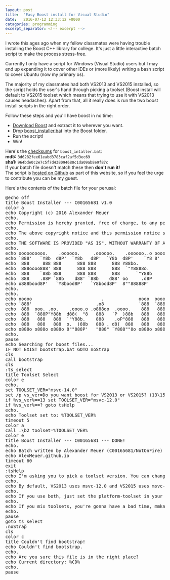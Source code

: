 ```yaml
---
layout: post
title:  "Easy Boost install for Visual Studio"
date:   2016-07-12 12:33:12 +0000
catagories: programming
excerpt_separator: <!-- excerpt -->
---
```

<script type="text/javascript" src="{{ "/js/shBrushBash.js" | prepend: site.baseurl }}"></script>I wrote this ages ago when my fellow classmates were having trouble installing the Boost C++ library for college. It's just a little interactive batch script to make the process stress-free.<!-- excerpt -->
Currently I only have a script for Windows (Visual Studio) users but I may end up expanding it to cover other IDEs or (more likely) writing a bash script to cover Ubuntu (now my primary os).

The majority of my classmates had both VS2013 and VS2015 installed, so the script holds the user's hand through picking a toolset (Boost install will default to VS2015 toolset which means that trying to use it with VS2013 causes headaches). Apart from that, all it really does is run the two boost install scripts in the right order.

Follow these steps and you'll have boost in no time:  
 - [Download Boost][boost-dl] and extract it to wherever you want.  
 - Drop <a href="{{ mysite.url }}/assets/boost_installer.bat" download>boost_installer.bat</a> into the Boost folder.  
 - Run the script!  
 - Win!  

Here's the [checksums][gh-batch-checksums] for `boost_intaller.bat`:  
__md5:__ `3d6282fee61eabd3783caf2af5d3ec69`  
__sha1:__ `964bde0c2e7c5f7d438094680c1da09ab8e9f87c`  
If your batch file doesn't match these then __don't run it!__  
The script is [hosted on Github][gh-batch-link] as part of this website, so if you feel the urge to contribute you can be my guest.

Here's the contents of the batch file for your perusal:
<pre class="brush: bash">
@echo off
title Boost Installer --- C00165681 v1.0
color a
echo Copyright (c) 2016 Alexander Meuer
echo.
echo Permission is hereby granted, free of charge, to any person obtaining a copy of this software and associated documentation files (the "Software"), to deal in the Software without restriction, including without limitation the rights to use, copy, modify, merge, publish, distribute, sublicense, and/or sell copies of the Software, and to permit persons to whom the Software is furnished to do so, subject to the following conditions:
echo.
echo The above copyright notice and this permission notice shall be included in all copies or substantial portions of the Software.
echo.
echo THE SOFTWARE IS PROVIDED "AS IS", WITHOUT WARRANTY OF ANY KIND, EXPRESS OR IMPLIED, INCLUDING BUT NOT LIMITED TO THE WARRANTIES OF MERCHANTABILITY, FITNESS FOR A PARTICULAR PURPOSE AND NONINFRINGEMENT. IN NO EVENT SHALL THE AUTHORS OR COPYRIGHT HOLDERS BE LIABLE FOR ANY CLAIM, DAMAGES OR OTHER LIABILITY, WHETHER IN AN ACTION OF CONTRACT, TORT OR OTHERWISE, ARISING FROM, OUT OF OR IN CONNECTION WITH THE SOFTWARE OR THE USE OR OTHER DEALINGS IN THE SOFTWARE.
echo.
echo oooooooooo.    .oooooo.     .oooooo.    .oooooo..o ooooooooooooo
echo `888'   `Y8b  d8P'  `Y8b   d8P'  `Y8b  d8P'    `Y8 8'   888   `8
echo  888     888 888      888 888      888 Y88bo.           888
echo  888oooo888' 888      888 888      888  `"Y8888o.       888
echo  888    `88b 888      888 888      888      `"Y88b      888
echo  888    .88P `88b    d88' `88b    d88' oo     .d8P      888
echo o888bood8P'   `Y8bood8P'   `Y8bood8P'  8""88888P'      o888o
echo.
echo.
echo ooooo                          .             oooo  oooo
echo `888'                        .o8             `888  `888
echo  888  ooo. .oo.    .oooo.o .o888oo  .oooo.    888   888   .ooooo.  oooo d8b
echo  888  `888P"Y88b  d88(  "8   888   `P  )88b   888   888  d88' `88b `888""8P
echo  888   888   888  `"Y88b.    888    .oP"888   888   888  888ooo888  888
echo  888   888   888  o.  )88b   888 . d8(  888   888   888  888    .o  888
echo o888o o888o o888o 8""888P'   "888" `Y888""8o o888o o888o `Y8bod8P' d888b
echo.
pause
echo Searching for boost files...
IF NOT EXIST bootstrap.bat GOTO noStrap
cls
call bootstrap
cls
:ts_select
title Toolset Select
color e
echo.
set TOOLSET_VER="msvc-14.0"
set /p vs_ver=Do you want boost for VS2013 or VS2015? (13\15) ['?' for help]
if %vs_ver%==13 set TOOLSET_VER="msvc-12.0"
if %vs_ver%==? goto tsHelp
echo.
echo Toolset set to: %TOOLSET_VER%
timeout 5
color a
call .\b2 toolset=%TOOLSET_VER%
color e
title Boost Installer --- C00165681 --- DONE!
echo.
echo Batch written by Alexander Meuer (C00165681/NotOnFire)
echo AlexMeuer.github.io
timeout 60
exit
:tsHelp
echo I'm asking you to pick a toolset version. You can change the toolset your using in the project settings in Visual Studio.
echo.
echo By default, VS2013 uses msvc-12.0 and VS2015 uses msvc-14.0
echo.
echo If you use both, just set the platform-toolset in your project to use version 12.
echo.
echo If you mix toolsets, you're gonna have a bad time, mmkay?
echo.
pause
goto ts_select
:noStrap
cls
color c
title Couldn't find bootstrap!
echo Couldn't find bootstrap.
echo.
echo Are you sure this file is in the right place?
echo Current directory: %CD%
echo.
pause
</pre>

[boost-dl]: http://www.boost.org/users/download/
[gh-batch-checksums]: https://github.com/AlexMeuer/AlexMeuer.github.io/blob/master/assets/checksums
[gh-batch-link]: https://github.com/AlexMeuer/AlexMeuer.github.io/blob/master/assets/boost_installer.bat
